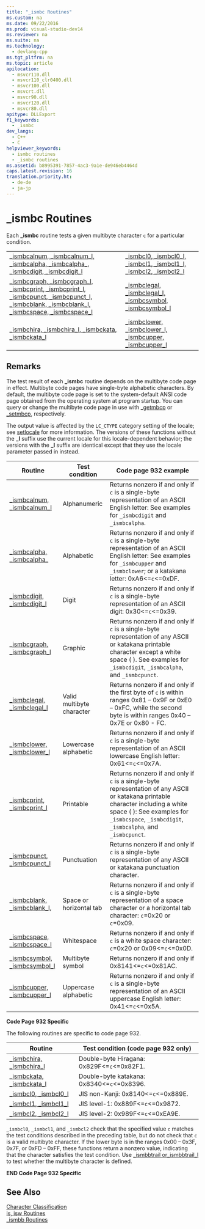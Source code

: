 ```yaml
---
title: "_ismbc Routines"
ms.custom: na
ms.date: 09/22/2016
ms.prod: visual-studio-dev14
ms.reviewer: na
ms.suite: na
ms.technology: 
  - devlang-cpp
ms.tgt_pltfrm: na
ms.topic: article
apilocation: 
  - msvcr110.dll
  - msvcr110_clr0400.dll
  - msvcr100.dll
  - msvcrt.dll
  - msvcr90.dll
  - msvcr120.dll
  - msvcr80.dll
apitype: DLLExport
f1_keywords: 
  - _ismbc
dev_langs: 
  - C++
  - C
helpviewer_keywords: 
  - ismbc routines
  - _ismbc routines
ms.assetid: b8995391-7857-4ac3-9a1e-de946eb4464d
caps.latest.revision: 16
translation.priority.ht: 
  - de-de
  - ja-jp
---
```

# _ismbc Routines
Each **_ismbc** routine tests a given multibyte character `c` for a particular condition.  
  
|||  
|-|-|  
|[_ismbcalnum, _ismbcalnum_l, _ismbcalpha, _ismbcalpha\_, _ismbcdigit, _ismbcdigit_l](../vs140/_ismbcalnum--_ismbcalnum_l--_ismbcalpha--_ismbcalpha_l--_ismbcdigit--_ismbcdigit_l.md)|[_ismbcl0, _ismbcl0_l, _ismbcl1, _ismbcl1_l, _ismbcl2, _ismbcl2_l](../vs140/_ismbcl0--_ismbcl0_l--_ismbcl1--_ismbcl1_l--_ismbcl2--_ismbcl2_l.md)|  
|[_ismbcgraph, _ismbcgraph_l, _ismbcprint, _ismbcprint_l, _ismbcpunct, _ismbcpunct_l, _ismbcblank, _ismbcblank_l, _ismbcspace, _ismbcspace_l](../vs140/_ismbcgraph--_ismbcgraph_l--_ismbcprint--_ismbcprint_l--_ismbcpunct--_ismbcpunct_l--_ismbcblank--_ismbcblank_l--_ismbcspace--_ismbcspace_l.md)|[_ismbclegal, _ismbclegal_l, _ismbcsymbol, _ismbcsymbol_l](../vs140/_ismbclegal--_ismbclegal_l--_ismbcsymbol--_ismbcsymbol_l.md)|  
|[_ismbchira, _ismbchira_l, _ismbckata, _ismbckata_l](../vs140/_ismbchira--_ismbchira_l--_ismbckata--_ismbckata_l.md)|[_ismbclower, _ismbclower_l, _ismbcupper, _ismbcupper_l](../vs140/_ismbclower--_ismbclower_l--_ismbcupper--_ismbcupper_l.md)|  
  
## Remarks  
 The test result of each **_ismbc** routine depends on the multibyte code page in effect. Multibyte code pages have single-byte alphabetic characters. By default, the multibyte code page is set to the system-default ANSI code page obtained from the operating system at program startup. You can query or change the multibyte code page in use with [_getmbcp](../vs140/_getmbcp.md) or [_setmbcp](../vs140/_setmbcp.md), respectively.  
  
 The output value is affected by the `LC_CTYPE` category setting of the locale; see [setlocale](../vs140/setlocale--_wsetlocale.md) for more information. The versions of these functions without the **_l** suffix use the current locale for this locale-dependent behavior; the versions with the **_l** suffix are identical except that they use the locale parameter passed in instead.  
  
|Routine|Test condition|Code page 932 example|  
|-------------|--------------------|---------------------------|  
|[_ismbcalnum, _ismbcalnum_l](../vs140/_ismbcalnum--_ismbcalnum_l--_ismbcalpha--_ismbcalpha_l--_ismbcdigit--_ismbcdigit_l.md)|Alphanumeric|Returns nonzero if and only if `c` is a single-byte representation of an ASCII English letter: See examples for `_ismbcdigit` and `_ismbcalpha`.|  
|[_ismbcalpha, _ismbcalpha\_](../vs140/_ismbcalnum--_ismbcalnum_l--_ismbcalpha--_ismbcalpha_l--_ismbcdigit--_ismbcdigit_l.md)|Alphabetic|Returns nonzero if and only if `c` is a single-byte representation of an ASCII English letter: See examples for `_ismbcupper` and `_ismbclower`; or a katakana letter: 0xA6<=`c`<=0xDF.|  
|[_ismbcdigit, _ismbcdigit_l](../vs140/_ismbcalnum--_ismbcalnum_l--_ismbcalpha--_ismbcalpha_l--_ismbcdigit--_ismbcdigit_l.md)|Digit|Returns nonzero if and only if `c` is a single-byte representation of an ASCII digit: 0x30<=`c`<=0x39.|  
|[_ismbcgraph, _ismbcgraph_l](../vs140/_ismbcgraph--_ismbcgraph_l--_ismbcprint--_ismbcprint_l--_ismbcpunct--_ismbcpunct_l--_ismbcblank--_ismbcblank_l--_ismbcspace--_ismbcspace_l.md)|Graphic|Returns nonzero if and only if `c` is a single-byte representation of any ASCII or katakana printable character except a white space ( ). See examples for `_ismbcdigit`, `_ismbcalpha`, and `_ismbcpunct`.|  
|[_ismbclegal, _ismbclegal_l](../vs140/_ismbclegal--_ismbclegal_l--_ismbcsymbol--_ismbcsymbol_l.md)|Valid multibyte character|Returns nonzero if and only if the first byte of `c` is within ranges 0x81 – 0x9F or 0xE0 – 0xFC, while the second byte is within ranges 0x40 – 0x7E or 0x80 - FC.|  
|[_ismbclower, _ismbclower_l](../vs140/_ismbclower--_ismbclower_l--_ismbcupper--_ismbcupper_l.md)|Lowercase alphabetic|Returns nonzero if and only if `c` is a single-byte representation of an ASCII lowercase English letter: 0x61<=`c`<=0x7A.|  
|[_ismbcprint, _ismbcprint_l](../vs140/_ismbcgraph--_ismbcgraph_l--_ismbcprint--_ismbcprint_l--_ismbcpunct--_ismbcpunct_l--_ismbcblank--_ismbcblank_l--_ismbcspace--_ismbcspace_l.md)|Printable|Returns nonzero if and only if `c` is a single-byte representation of any ASCII or katakana printable character including a white space ( ): See examples for `_ismbcspace`, `_ismbcdigit`, `_ismbcalpha`, and `_ismbcpunct`.|  
|[_ismbcpunct, _ismbcpunct_l](../vs140/_ismbcgraph--_ismbcgraph_l--_ismbcprint--_ismbcprint_l--_ismbcpunct--_ismbcpunct_l--_ismbcblank--_ismbcblank_l--_ismbcspace--_ismbcspace_l.md)|Punctuation|Returns nonzero if and only if `c` is a single-byte representation of any ASCII or katakana punctuation character.|  
|[_ismbcblank, _ismbcblank_l,](../vs140/_ismbcgraph--_ismbcgraph_l--_ismbcprint--_ismbcprint_l--_ismbcpunct--_ismbcpunct_l--_ismbcblank--_ismbcblank_l--_ismbcspace--_ismbcspace_l.md)|Space or horizontal tab|Returns nonzero if and only if `c` is a single-byte representation of a space character or a horizontal tab character: `c`=0x20 or `c`=0x09.|  
|[_ismbcspace, _ismbcspace_l](../vs140/_ismbcgraph--_ismbcgraph_l--_ismbcprint--_ismbcprint_l--_ismbcpunct--_ismbcpunct_l--_ismbcblank--_ismbcblank_l--_ismbcspace--_ismbcspace_l.md)|Whitespace|Returns nonzero if and only if `c` is a white space character: `c`=0x20 or 0x09<=`c`<=0x0D.|  
|[_ismbcsymbol, _ismbcsymbol_l](../vs140/_ismbclegal--_ismbclegal_l--_ismbcsymbol--_ismbcsymbol_l.md)|Multibyte symbol|Returns nonzero if and only if 0x8141<=`c`<=0x81AC.|  
|[_ismbcupper, _ismbcupper_l](../vs140/_ismbclower--_ismbclower_l--_ismbcupper--_ismbcupper_l.md)|Uppercase alphabetic|Returns nonzero if and only if `c` is a single-byte representation of an ASCII uppercase English letter: 0x41<=`c`<=0x5A.|  
  
 **Code Page 932 Specific**  
  
 The following routines are specific to code page 932.  
  
|Routine|Test condition (code page 932 only)|  
|-------------|-------------------------------------------|  
|[_ismbchira, _ismbchira_l](../vs140/_ismbchira--_ismbchira_l--_ismbckata--_ismbckata_l.md)|Double-byte Hiragana: 0x829F<=`c`<=0x82F1.|  
|[_ismbckata, _ismbckata_l](../vs140/_ismbchira--_ismbchira_l--_ismbckata--_ismbckata_l.md)|Double-byte katakana: 0x8340<=`c`<=0x8396.|  
|[_ismbcl0, _ismbcl0_l](../vs140/_ismbcl0--_ismbcl0_l--_ismbcl1--_ismbcl1_l--_ismbcl2--_ismbcl2_l.md)|JIS non-Kanji: 0x8140<=`c`<=0x889E.|  
|[_ismbcl1, _ismbcl1_l](../vs140/_ismbcl0--_ismbcl0_l--_ismbcl1--_ismbcl1_l--_ismbcl2--_ismbcl2_l.md)|JIS level-1: 0x889F<=`c`<=0x9872.|  
|[_ismbcl2, _ismbcl2_l](../vs140/_ismbcl0--_ismbcl0_l--_ismbcl1--_ismbcl1_l--_ismbcl2--_ismbcl2_l.md)|JIS level-2: 0x989F<=`c`<=0xEA9E.|  
  
 `_ismbcl0`, `_ismbcl1`, and `_ismbcl2` check that the specified value `c` matches the test conditions described in the preceding table, but do not check that `c` is a valid multibyte character. If the lower byte is in the ranges 0x00 – 0x3F, 0x7F, or 0xFD – 0xFF, these functions return a nonzero value, indicating that the character satisfies the test condition. Use [_ismbbtrail or_ismbbtrail_l](../vs140/_ismbbtrail--_ismbbtrail_l.md) to test whether the multibyte character is defined.  
  
 **END Code Page 932 Specific**  
  
## See Also  
 [Character Classification](../vs140/character-classification.md)   
 [is, isw Routines](../vs140/is--isw-routines.md)   
 [_ismbb Routines](../vs140/_ismbb-routines.md)